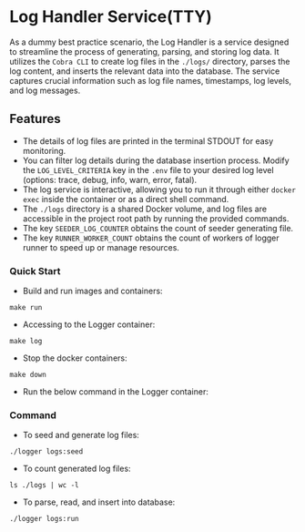 # Log Handler Service(TTY)

As a dummy best practice scenario, the Log Handler is a service designed to streamline the process of generating, parsing, and storing log data. 
It utilizes the `Cobra CLI` to create log files in the `./logs/` directory, parses the log content, and inserts 
the relevant data into the database. The service captures crucial information such as log file names, timestamps, 
log levels, and log messages.

## Features

- The details of log files are printed in the terminal STDOUT for easy monitoring.
- You can filter log details during the database insertion process. Modify the `LOG_LEVEL_CRITERIA` key in the `.env` file to your desired log level (options: trace, debug, info, warn, error, fatal).
- The log service is interactive, allowing you to run it through either `docker exec` inside the container or as a direct shell command.
- The `./logs` directory is a shared Docker volume, and log files are accessible in the project root path by running the provided commands.
- The key `SEEDER_LOG_COUNTER` obtains the count of seeder generating file.
- The key `RUNNER_WORKER_COUNT` obtains the count of workers of logger runner to speed up or manage resources.

### Quick Start

- Build and run images and containers:

```shell
make run
```

- Accessing to the Logger container:

```shell
make log
```

- Stop the docker containers:

```shell
make down
```

- Run the below command in the Logger container:

### Command

- To seed and generate log files:

```shell
./logger logs:seed
```

- To count generated log files:

```shell
ls ./logs | wc -l
```

- To parse, read, and insert into database:

```shell
./logger logs:run
```